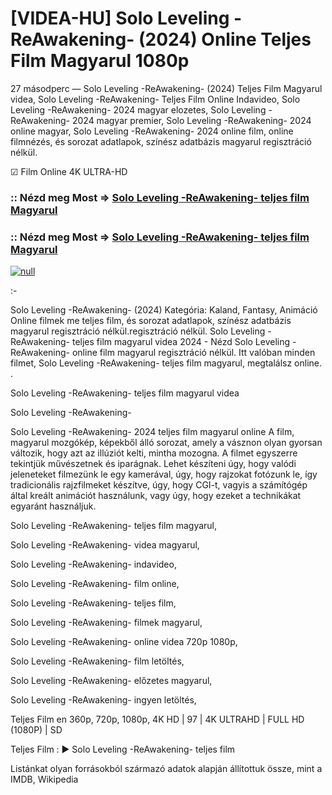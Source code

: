 # [VIDEA-HU] Solo Leveling -ReAwakening- (2024) Online Teljes Film Magyarul 1080p





27 másodperc — Solo Leveling -ReAwakening- (2024) Teljes Film Magyarul videa, Solo Leveling -ReAwakening- Teljes Film Online Indavideo, Solo Leveling -ReAwakening- 2024 magyar elozetes, Solo Leveling -ReAwakening- 2024 magyar premier, Solo Leveling -ReAwakening- 2024 online magyar, Solo Leveling -ReAwakening- 2024 online film, online filmnézés, és sorozat adatlapok, színész adatbázis magyarul regisztráció nélkül.

☑ Film Online 4K ULTRA-HD

### :: Nézd meg Most => [Solo Leveling -ReAwakening- teljes film Magyarul](https://t.co/rl7S8bKthd)

### :: Nézd meg Most => [Solo Leveling -ReAwakening- teljes film Magyarul](https://t.co/rl7S8bKthd)

[![null](https://static.wixstatic.com/media/855a25_043b5abeb4ae4d35ac003198e7fe56ed~mv2.gif)](https://t.co/rl7S8bKthd)

:-

Solo Leveling -ReAwakening- (2024) Kategória: Kaland, Fantasy, Animáció Online filmek me teljes film, és sorozat adatlapok, színész adatbázis magyarul regisztráció nélkül.regisztráció nélkül. Solo Leveling -ReAwakening- teljes film magyarul videa 2024 - Nézd Solo Leveling -ReAwakening- online film magyarul regisztráció nélkül. Itt valóban minden filmet, Solo Leveling -ReAwakening- teljes film magyarul, megtalálsz online. .

Solo Leveling -ReAwakening- teljes film magyarul videa

Solo Leveling -ReAwakening-

Solo Leveling -ReAwakening- 2024 teljes film magyarul online A film, magyarul mozgókép, képekből álló sorozat, amely a vásznon olyan gyorsan változik, hogy azt az illúziót kelti, mintha mozogna. A filmet egyszerre tekintjük művészetnek és iparágnak. Lehet készíteni úgy, hogy valódi jeleneteket filmezünk le egy kamerával, úgy, hogy rajzokat fotózunk le, így tradicionális rajzfilmeket készítve, úgy, hogy CGI-t, vagyis a számítógép által kreált animációt használunk, vagy úgy, hogy ezeket a technikákat egyaránt használjuk.

Solo Leveling -ReAwakening- teljes film magyarul,

Solo Leveling -ReAwakening- videa magyarul,

Solo Leveling -ReAwakening- indavideo,

Solo Leveling -ReAwakening- film online,

Solo Leveling -ReAwakening- teljes film,

Solo Leveling -ReAwakening- filmek magyarul,

Solo Leveling -ReAwakening- online videa 720p 1080p,

Solo Leveling -ReAwakening- film letöltés,

Solo Leveling -ReAwakening- előzetes magyarul,

Solo Leveling -ReAwakening- ingyen letöltés,

Teljes Film en 360p, 720p, 1080p, 4K HD | 97 | 4K ULTRAHD | FULL HD (1080P) | SD

Teljes Film : ► Solo Leveling -ReAwakening- teljes film

Listánkat olyan forrásokból származó adatok alapján állítottuk össze, mint a IMDB, Wikipedia
